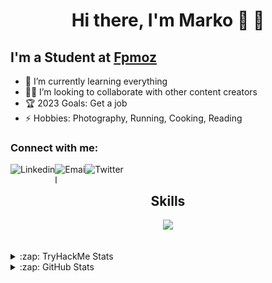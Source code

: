 <h1 align="center">Hi there, I'm Marko 🧭 🤍</h1>

## I'm a Student at [Fpmoz][fakultet]

- 🌱 I’m currently learning everything 
- 🤝🏻 I’m looking to collaborate with other content creators
- 🏆 2023 Goals: Get a job 
- ⚡ Hobbies: Photography, Running, Cooking, Reading

### Connect with me:

[<img align="left" alt="Linkedin" src="https://skillicons.dev/icons?i=linkedin" />][linkedin]
<a href="mailto:markomtsc@gmail.com"> <img align="left" alt="Email" width="48px" src="https://img.icons8.com/?size=512&id=Vm4sIoESY6HB&format=png" /> </a>
[<img align="left" alt="Twitter" src="https://skillicons.dev/icons?i=twitter" />][twitter]

<br />

<h2 align="center">Skills </h2>

<p align="center">
  <a href="https://skillicons.dev">
    <img src="https://skillicons.dev/icons?i=html,css,tailwind,js,typescript,react,nextjs,linux,bash,neovim" />
  </a>
</p>

<br />

<details>
  <summary>:zap: TryHackMe Stats</summary>
  ![Tryhackme](./img/m4ke99.png)
</details>

<details>
  <summary>:zap: GitHub Stats</summary>
  ![Anurag's GitHub stats](https://github-readme-stats.vercel.app/api?username=matesic42&show_icons=true&theme=cobalt2)
</details>

[twitter]: https://twitter.com/mmatesic42
[linkedin]: https://www.linkedin.com/in/marko-mate%C5%A1i%C4%87-12b714217/
[fakultet]: https://www.fpmoz.sum.ba/index.php?lang=hr
